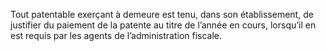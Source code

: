 Tout patentable exerçant à demeure est tenu, dans son établissement, de justifier du paiement de la patente au titre de l’année en cours, lorsqu’il en est requis par les agents de l’administration fiscale.